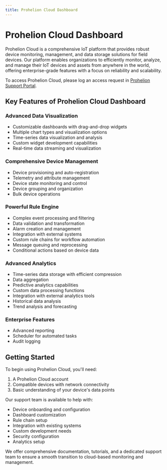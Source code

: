 ```yaml
---
title: Prohelion Cloud Dashboard
---
```


# Prohelion Cloud Dashboard

Prohelion Cloud is a comprehensive IoT platform that provides robust device monitoring, management, and data storage solutions for field devices. Our platform enables organizations to efficiently monitor, analyze, and manage their IoT devices and assets from anywhere in the world, offering enterprise-grade features with a focus on reliability and scalability.

To access Prohelion Cloud, please log an access request in [Prohelion Support Portal](https://prohelion.atlassian.net/servicedesk/customer/portals).

## Key Features of Prohelion Cloud Dashboard

### Advanced Data Visualization
- Customizable dashboards with drag-and-drop widgets
- Multiple chart types and visualization options
- Time-series data visualization and analysis
- Custom widget development capabilities
- Real-time data streaming and visualization

### Comprehensive Device Management
- Device provisioning and auto-registration
- Telemetry and attribute management
- Device state monitoring and control
- Device grouping and organization
- Bulk device operations

### Powerful Rule Engine
- Complex event processing and filtering
- Data validation and transformation
- Alarm creation and management
- Integration with external systems
- Custom rule chains for workflow automation
- Message queuing and reprocessing
- Conditional actions based on device data

### Advanced Analytics
- Time-series data storage with efficient compression
- Data aggregation
- Predictive analytics capabilities
- Custom data processing functions
- Integration with external analytics tools
- Historical data analysis
- Trend analysis and forecasting

### Enterprise Features
- Advanced reporting
- Scheduler for automated tasks
- Audit logging

## Getting Started

To begin using Prohelion Cloud, you'll need:
1. A Prohelion Cloud account
2. Compatible devices with network connectivity
3. Basic understanding of your device's data points

Our support team is available to help with:
- Device onboarding and configuration
- Dashboard customization
- Rule chain setup
- Integration with existing systems
- Custom development needs
- Security configuration
- Analytics setup

We offer comprehensive documentation, tutorials, and a dedicated support team to ensure a smooth transition to cloud-based monitoring and management. 